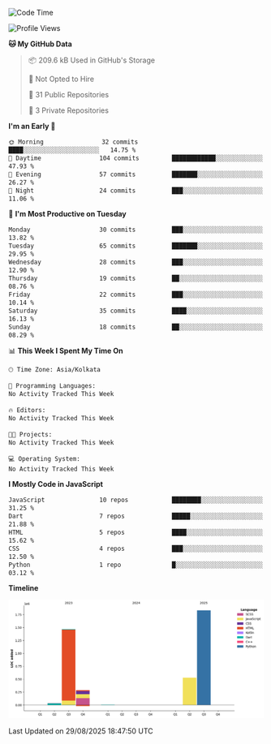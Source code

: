<!--START_SECTION:waka-->
![Code Time](http://img.shields.io/badge/Code%20Time-359%20hrs%204%20mins-blue)

![Profile Views](http://img.shields.io/badge/Profile%20Views-0-blue)

**🐱 My GitHub Data** 

> 📦 209.6 kB Used in GitHub's Storage 
 > 
> 🚫 Not Opted to Hire
 > 
> 📜 31 Public Repositories 
 > 
> 🔑 3 Private Repositories 
 > 
**I'm an Early 🐤** 

```text
🌞 Morning                32 commits          ████░░░░░░░░░░░░░░░░░░░░░   14.75 % 
🌆 Daytime                104 commits         ████████████░░░░░░░░░░░░░   47.93 % 
🌃 Evening                57 commits          ███████░░░░░░░░░░░░░░░░░░   26.27 % 
🌙 Night                  24 commits          ███░░░░░░░░░░░░░░░░░░░░░░   11.06 % 
```
📅 **I'm Most Productive on Tuesday** 

```text
Monday                   30 commits          ███░░░░░░░░░░░░░░░░░░░░░░   13.82 % 
Tuesday                  65 commits          ███████░░░░░░░░░░░░░░░░░░   29.95 % 
Wednesday                28 commits          ███░░░░░░░░░░░░░░░░░░░░░░   12.90 % 
Thursday                 19 commits          ██░░░░░░░░░░░░░░░░░░░░░░░   08.76 % 
Friday                   22 commits          ███░░░░░░░░░░░░░░░░░░░░░░   10.14 % 
Saturday                 35 commits          ████░░░░░░░░░░░░░░░░░░░░░   16.13 % 
Sunday                   18 commits          ██░░░░░░░░░░░░░░░░░░░░░░░   08.29 % 
```


📊 **This Week I Spent My Time On** 

```text
🕑︎ Time Zone: Asia/Kolkata

💬 Programming Languages: 
No Activity Tracked This Week

🔥 Editors: 
No Activity Tracked This Week

🐱‍💻 Projects: 
No Activity Tracked This Week

💻 Operating System: 
No Activity Tracked This Week
```

**I Mostly Code in JavaScript** 

```text
JavaScript               10 repos            ████████░░░░░░░░░░░░░░░░░   31.25 % 
Dart                     7 repos             █████░░░░░░░░░░░░░░░░░░░░   21.88 % 
HTML                     5 repos             ████░░░░░░░░░░░░░░░░░░░░░   15.62 % 
CSS                      4 repos             ███░░░░░░░░░░░░░░░░░░░░░░   12.50 % 
Python                   1 repo              █░░░░░░░░░░░░░░░░░░░░░░░░   03.12 % 
```



**Timeline**

![Lines of Code chart](https://raw.githubusercontent.com/sairam030/sairam030/main/assets/bar_graph.png)


 Last Updated on 29/08/2025 18:47:50 UTC
<!--END_SECTION:waka-->
